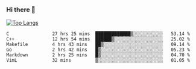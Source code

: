 ### Hi there 👋

<!--
**3Xpl0it3r/3Xpl0it3r** is a ✨ _special_ ✨ repository because its `README.md` (this file) appears on your GitHub profile.

Here are some ideas to get you started:

- 🔭 I’m currently working on ...
- 🌱 I’m currently learning ...
- 👯 I’m looking to collaborate on ...
- 🤔 I’m looking for help with ...
- 💬 Ask me about ...
- 📫 How to reach me: ...
- 😄 Pronouns: ...
- ⚡ Fun fact: ...
-->


[![Top Langs](https://github-readme-stats.vercel.app/api/top-langs/?username=3Xpl0it3r&layout=compact)](https://github.com/3Xpl0it3r/3Xpl0it3r)

<!--START_SECTION:waka-->

```text
C                27 hrs 25 mins  █████████████▒░░░░░░░░░░░   53.14 %
C++              12 hrs 54 mins  ██████▒░░░░░░░░░░░░░░░░░░   25.02 %
Makefile         4 hrs 43 mins   ██▒░░░░░░░░░░░░░░░░░░░░░░   09.14 %
Go               2 hrs 42 mins   █▒░░░░░░░░░░░░░░░░░░░░░░░   05.23 %
Markdown         2 hrs 25 mins   █▒░░░░░░░░░░░░░░░░░░░░░░░   04.70 %
VimL             32 mins         ▒░░░░░░░░░░░░░░░░░░░░░░░░   01.05 %
```

<!--END_SECTION:waka-->
